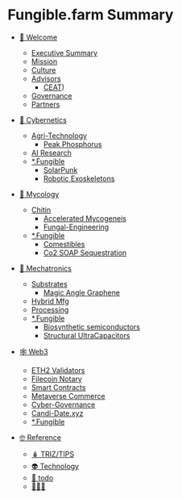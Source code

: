 # Fungible.farm Summary

- [👋 Welcome](README.md)
    - [Executive Summary](./bigpicture.md)
    - [Mission](./mission.md)
    - [Culture](./org-structure.md)
    - [Advisors](./advisors.md)
        - [CEAT](./ceat.md))
    - [Governance](./welcome-governance.md)
    - [Partners](./welcome-partners.md)

- [🥰 Cybernetics](./cybernetics.md)
    - [Agri-Technology](./cyber-agriculture-tech.md)
        - [Peak Phosphorus](./cyber-agritech-peak-phosphorous.md)
    - [AI Research](./cyber-ai-research.md)
    - [*.Fungible](./cyber-fungibles.md)
        - [SolarPunk](./cyber-solarpunk.md)
        - [Robotic Exoskeletons](./cyber-robotics.md)

- [🍄 Mycology](./mycology.md)
    - [Chitin](./myco-chitin.md)
        - [Accelerated Mycogeneis](./myco-accelerated.md)
        - [Fungal-Engineering](./myco-fungal-genomics.md)
    - [*.Fungible](./myco-fungibles.md)
        - [Comestibles](./myco-comestibles.md)
        - [Co2 SOAP Sequestration](./myco-co2-sequestration.md)

- [🤖 Mechatronics](./mechatronics.md)
    - [Substrates](./mecha-substrates.md)
        - [Magic Angle Graphene](./turbostratic-graphene.md)
    - [Hybrid Mfg](./mecha-hybrid-mfg.md)
    - [Processing]()
    - [*.Fungible](./mecha-fungibles.md)
        - [Biosynthetic semiconductors](./biosynthetic-semiconductors.md)
        - [Structural UltraCapacitors](./structural-ultracapacitors.md)

- [🕸️ Web3](./crypto.md)
    - [ETH2 Validators](./crypto-eth2-validator.md)
    - [Filecoin Notary](./crypto-filecoin.md)
    - [Smart Contracts](./crypto-mint.md)
    - [Metaverse Commerce]()
    - [Cyber-Governance](./web3-governance.md)
    - [Candi-Date.xyz](./candi-date_xyz.md)
    - [*.Fungible](./web3-fungibles.md)

- [🤓 Reference]()
    - [🪆 TRIZ/TIPS](./TRIZ.md)
    - [👽 Technology](./tech-stack.md)
    - [🚀 todo](./TODO.md)
    - [🙈🙉🙊](./sample.md)
